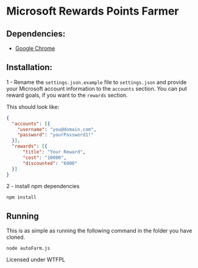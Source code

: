 # Microsoft Rewards Points Farmer

## Dependencies:

 - [Google Chrome](https://www.google.fr/chrome/)

## Installation:

1 - Rename the `settings.json.example` file to `settings.json` and provide your Microsoft account information to the `accounts` section. 
    You can put reward goals, if you want to the `rewards` section. 

This should look like:

```json
{
  "accounts": [{
    "username": "you@domain.com",
    "password": "yourPassword1!"
  }],
  "rewards": [{
      "title": "Your Reward",
      "cost": "10000",
      "discounted": "6000"
  }]
}
```

2 - install npm dependencies
```
npm install
```

## Running

This is as simple as running the following command in the folder you have cloned.

```
node autoFarm.js
````

Licensed under WTFPL
